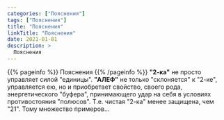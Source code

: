 ```yaml
---
categories: ["Пояснения"]
tags: ["Пояснения"]
title: "Пояснения"
linkTitle: "Пояснения"
date: 2021-01-01
description: >
  Пояснения
---
```


{{% pageinfo %}}
Пояснения
{{% /pageinfo %}}
**"2-ка"** не просто управляет силой "единицы". **"АЛЕФ"** не только "склоняется" к "2-ке", управляется ею, но и приобретает свойство, своего рода, энергетического "буфера", принимающего удар на себя в условиях противостояния "полюсов". Т.е. чистая "2-ка" менее защищена, чем "21". Тому множество примеров... 
